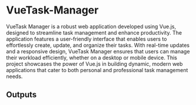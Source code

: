 
# VueTask-Manager

VueTask Manager is a robust web application developed using Vue.js, designed to streamline task management and enhance productivity. The application features a user-friendly interface that enables users to effortlessly create, update, and organize their tasks. With real-time updates and a responsive design, VueTask Manager ensures that users can manage their workload efficiently, whether on a desktop or mobile device. This project showcases the power of Vue.js in building dynamic, modern web applications that cater to both personal and professional task management needs.


## Outputs

